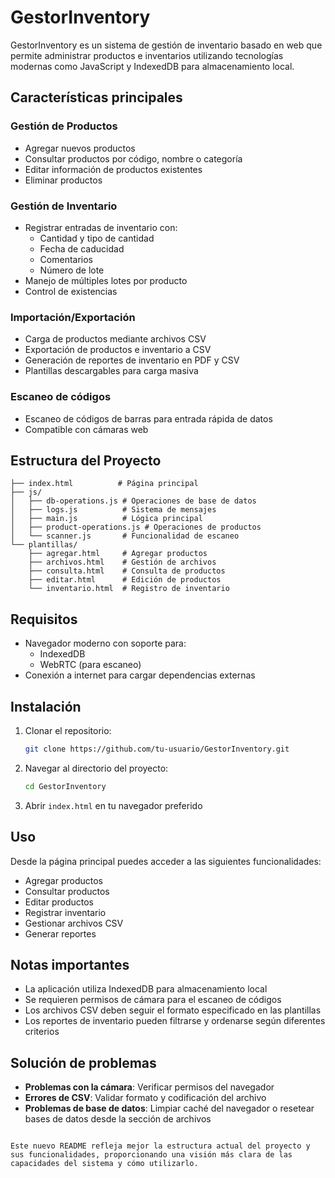 

# GestorInventory

GestorInventory es un sistema de gestión de inventario basado en web que permite administrar productos e inventarios utilizando tecnologías modernas como JavaScript y IndexedDB para almacenamiento local.

## Características principales

### Gestión de Productos
- Agregar nuevos productos
- Consultar productos por código, nombre o categoría
- Editar información de productos existentes
- Eliminar productos

### Gestión de Inventario
- Registrar entradas de inventario con:
  - Cantidad y tipo de cantidad
  - Fecha de caducidad
  - Comentarios
  - Número de lote
- Manejo de múltiples lotes por producto
- Control de existencias

### Importación/Exportación
- Carga de productos mediante archivos CSV
- Exportación de productos e inventario a CSV
- Generación de reportes de inventario en PDF y CSV
- Plantillas descargables para carga masiva

### Escaneo de códigos
- Escaneo de códigos de barras para entrada rápida de datos
- Compatible con cámaras web

## Estructura del Proyecto

```
├── index.html          # Página principal
├── js/
│   ├── db-operations.js # Operaciones de base de datos
│   ├── logs.js          # Sistema de mensajes
│   ├── main.js          # Lógica principal
│   ├── product-operations.js # Operaciones de productos
│   └── scanner.js       # Funcionalidad de escaneo
└── plantillas/
    ├── agregar.html     # Agregar productos
    ├── archivos.html    # Gestión de archivos
    ├── consulta.html    # Consulta de productos
    ├── editar.html      # Edición de productos
    └── inventario.html  # Registro de inventario
```

## Requisitos

- Navegador moderno con soporte para:
  - IndexedDB
  - WebRTC (para escaneo)
- Conexión a internet para cargar dependencias externas

## Instalación

1. Clonar el repositorio:
   ```bash
   git clone https://github.com/tu-usuario/GestorInventory.git
   ```

2. Navegar al directorio del proyecto:
   ```bash
   cd GestorInventory
   ```

3. Abrir `index.html` en tu navegador preferido

## Uso

Desde la página principal puedes acceder a las siguientes funcionalidades:
- Agregar productos
- Consultar productos
- Editar productos
- Registrar inventario
- Gestionar archivos CSV
- Generar reportes

## Notas importantes

- La aplicación utiliza IndexedDB para almacenamiento local
- Se requieren permisos de cámara para el escaneo de códigos
- Los archivos CSV deben seguir el formato especificado en las plantillas
- Los reportes de inventario pueden filtrarse y ordenarse según diferentes criterios

## Solución de problemas

- **Problemas con la cámara**: Verificar permisos del navegador
- **Errores de CSV**: Validar formato y codificación del archivo
- **Problemas de base de datos**: Limpiar caché del navegador o resetear bases de datos desde la sección de archivos
```

Este nuevo README refleja mejor la estructura actual del proyecto y sus funcionalidades, proporcionando una visión más clara de las capacidades del sistema y cómo utilizarlo.
